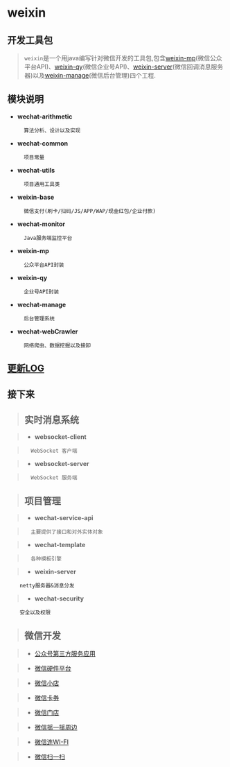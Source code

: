 weixin
========

开发工具包
-------------
> `weixin`是一个用java编写针对微信开发的工具包,包含[weixin-mp](./weixin-mp)(微信公众平台API)、[weixin-qy](./weixin-qy)(微信企业号API)、[weixin-server](./weixin-server)(微信回调消息服务器)以及[weixin-manage](./weixin-manage)(微信后台管理)四个工程.

模块说明
-------
* **wechat-arithmetic**

		算法分析、设计以及实现
		
* **wechat-common**

		项目常量
		
* **wechat-utils**

		项目通用工具类
		
* **weixin-base**

		微信支付(刷卡/扫码/JS/APP/WAP/现金红包/企业付款)
		
* **wechat-monitor**

		Java服务端监控平台

* **weixin-mp**

		公众平台API封装
	
* **weixin-qy**

		企业号API封装
		
* **wechat-manage**

		后台管理系统
		
* **wechat-webCrawler**

		网络爬虫、数据挖掘以及接卸

		
[更新LOG](./CHANGE.md)
----------------------
  
接下来
------
>## 实时消息系统

> * **websocket-client**

> 		WebSocket 客户端

> * **websocket-server**

> 		WebSocket 服务端

>## 项目管理

> * **wechat-service-api**

> 		主要提供了接口和对外实体对象

> * **wechat-template**

> 		各种模板引擎

> * **weixin-server**

		netty服务器&消息分发

> * **wechat-security**

		安全以及权限

>## 微信开发

> * [公众号第三方服务应用](https://open.weixin.qq.com/cgi-bin/showdocument?action=dir_list&t=resource/res_list&verify=1&id=open1419318292&token=&lang=zh_CN)

> * [微信硬件平台](http://iot.weixin.qq.com/)

> * [微信小店](http://mp.weixin.qq.com/wiki/6/ae98ac4a7219405153cedc9dddccacca.html)

> * [微信卡券](http://mp.weixin.qq.com/wiki/10/597cb57750f375a4b37e2536fd3331ea.html)

> * [微信门店](http://mp.weixin.qq.com/wiki/11/081986f089826bf94393bef9bf287b8b.html)

> * [微信摇一摇周边](http://mp.weixin.qq.com/wiki/19/9fe9fdbb50fee9f9660438c551142ccf.html)

> * [微信连WI-FI](http://mp.weixin.qq.com/wiki/9/fd2d692e28b938a8d618f57cf9c79fb1.html)

> * [微信扫一扫](http://mp.weixin.qq.com/wiki/19/e833eb10470cc25cad4719677c46ecdb.html)
